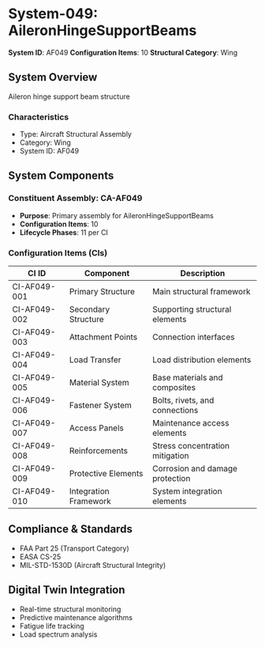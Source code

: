# System-049: AileronHingeSupportBeams

**System ID**: AF049
**Configuration Items**: 10
**Structural Category**: Wing

## System Overview

Aileron hinge support beam structure

### Characteristics
- Type: Aircraft Structural Assembly
- Category: Wing
- System ID: AF049

## System Components

### Constituent Assembly: CA-AF049
- **Purpose**: Primary assembly for AileronHingeSupportBeams
- **Configuration Items**: 10
- **Lifecycle Phases**: 11 per CI

### Configuration Items (CIs)

| CI ID | Component | Description |
|-------|-----------|-------------|
| CI-AF049-001 | Primary Structure | Main structural framework |
| CI-AF049-002 | Secondary Structure | Supporting structural elements |
| CI-AF049-003 | Attachment Points | Connection interfaces |
| CI-AF049-004 | Load Transfer | Load distribution elements |
| CI-AF049-005 | Material System | Base materials and composites |
| CI-AF049-006 | Fastener System | Bolts, rivets, and connections |
| CI-AF049-007 | Access Panels | Maintenance access elements |
| CI-AF049-008 | Reinforcements | Stress concentration mitigation |
| CI-AF049-009 | Protective Elements | Corrosion and damage protection |
| CI-AF049-010 | Integration Framework | System integration elements |

## Compliance & Standards
- FAA Part 25 (Transport Category)
- EASA CS-25
- MIL-STD-1530D (Aircraft Structural Integrity)

## Digital Twin Integration
- Real-time structural monitoring
- Predictive maintenance algorithms
- Fatigue life tracking
- Load spectrum analysis
